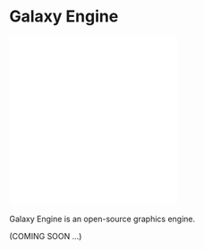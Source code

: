 # Galaxy Engine

<img src="WhiteLogo.png" width="300px" alt="Logo">

Galaxy Engine is an open-source graphics engine.

(COMING SOON ...)
